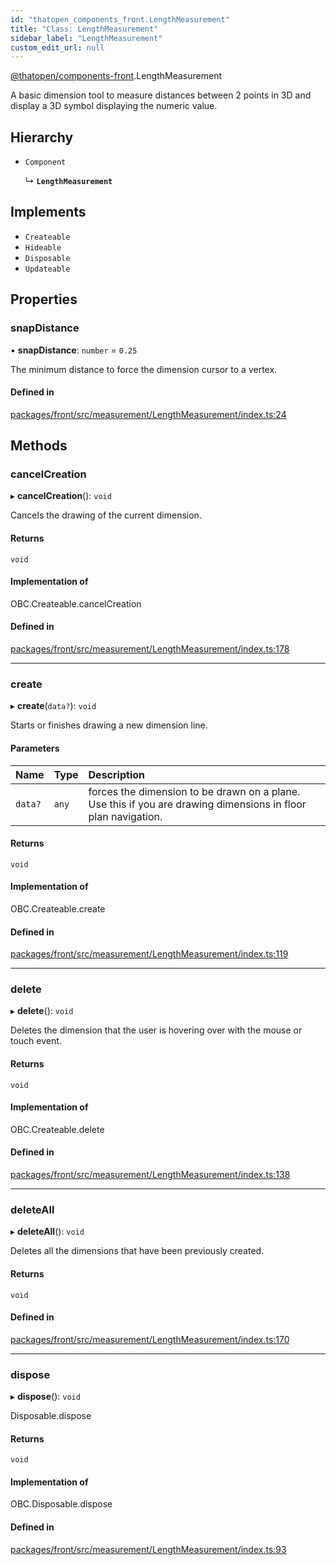 ```yaml
---
id: "thatopen_components_front.LengthMeasurement"
title: "Class: LengthMeasurement"
sidebar_label: "LengthMeasurement"
custom_edit_url: null
---
```


[@thatopen/components-front](../modules/thatopen_components_front.md).LengthMeasurement

A basic dimension tool to measure distances between 2 points in 3D and
display a 3D symbol displaying the numeric value.

## Hierarchy

- `Component`

  ↳ **`LengthMeasurement`**

## Implements

- `Createable`
- `Hideable`
- `Disposable`
- `Updateable`

## Properties

### snapDistance

• **snapDistance**: `number` = `0.25`

The minimum distance to force the dimension cursor to a vertex.

#### Defined in

[packages/front/src/measurement/LengthMeasurement/index.ts:24](https://github.com/ThatOpen/engine_components/blob/7affdb6/packages/front/src/measurement/LengthMeasurement/index.ts#L24)

## Methods

### cancelCreation

▸ **cancelCreation**(): `void`

Cancels the drawing of the current dimension.

#### Returns

`void`

#### Implementation of

OBC.Createable.cancelCreation

#### Defined in

[packages/front/src/measurement/LengthMeasurement/index.ts:178](https://github.com/ThatOpen/engine_components/blob/7affdb6/packages/front/src/measurement/LengthMeasurement/index.ts#L178)

___

### create

▸ **create**(`data?`): `void`

Starts or finishes drawing a new dimension line.

#### Parameters

| Name | Type | Description |
| :------ | :------ | :------ |
| `data?` | `any` | forces the dimension to be drawn on a plane. Use this if you are drawing dimensions in floor plan navigation. |

#### Returns

`void`

#### Implementation of

OBC.Createable.create

#### Defined in

[packages/front/src/measurement/LengthMeasurement/index.ts:119](https://github.com/ThatOpen/engine_components/blob/7affdb6/packages/front/src/measurement/LengthMeasurement/index.ts#L119)

___

### delete

▸ **delete**(): `void`

Deletes the dimension that the user is hovering over with the mouse or touch event.

#### Returns

`void`

#### Implementation of

OBC.Createable.delete

#### Defined in

[packages/front/src/measurement/LengthMeasurement/index.ts:138](https://github.com/ThatOpen/engine_components/blob/7affdb6/packages/front/src/measurement/LengthMeasurement/index.ts#L138)

___

### deleteAll

▸ **deleteAll**(): `void`

Deletes all the dimensions that have been previously created.

#### Returns

`void`

#### Defined in

[packages/front/src/measurement/LengthMeasurement/index.ts:170](https://github.com/ThatOpen/engine_components/blob/7affdb6/packages/front/src/measurement/LengthMeasurement/index.ts#L170)

___

### dispose

▸ **dispose**(): `void`

Disposable.dispose

#### Returns

`void`

#### Implementation of

OBC.Disposable.dispose

#### Defined in

[packages/front/src/measurement/LengthMeasurement/index.ts:93](https://github.com/ThatOpen/engine_components/blob/7affdb6/packages/front/src/measurement/LengthMeasurement/index.ts#L93)
